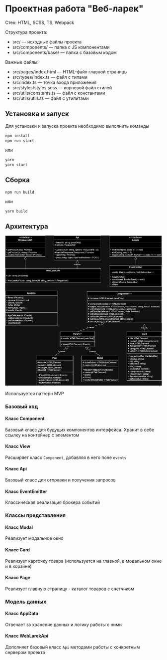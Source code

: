 # Проектная работа "Веб-ларек"

Стек: HTML, SCSS, TS, Webpack

Структура проекта:
- src/ — исходные файлы проекта
- src/components/ — папка с JS компонентами
- src/components/base/ — папка с базовым кодом

Важные файлы:
- src/pages/index.html — HTML-файл главной страницы
- src/types/index.ts — файл с типами
- src/index.ts — точка входа приложения
- src/styles/styles.scss — корневой файл стилей
- src/utils/constants.ts — файл с константами
- src/utils/utils.ts — файл с утилитами

## Установка и запуск
Для установки и запуска проекта необходимо выполнить команды

```
npm install
npm run start
```

или

```
yarn
yarn start
```
## Сборка

```
npm run build
```

или

```
yarn build
```

## Архитектура

![alt text](web-larek.drawio.png)

Используется паттерн MVP

### Базовый код

#### Класс Component

Базовый класс для будущих компонентов интерфейса. Хранит в себе ссылку на контейнер с элементом

#### Класс View

Расширяет класс `Component`, добавляя в него поле `events`

#### Класс Api

Базовый класс для отправки и получения запросов

#### Класс EventEmitter

Классическая реализация брокера событий

### Классы представления

#### Класс Modal

Реализует модальное окно

#### Класс Card

Реализует карточку товара (используется на главной, в модальном окне и в корзине)

#### Класс Page

Реализует главную страницу - каталог товаров с счетчиком

### Модель данных

#### Класс AppData

Отвечает за хранение данных и логику работы с ними

#### Класс WebLarekApi

Дополняет базовый класс `Api` методами работы с конкретным сервером проекта
